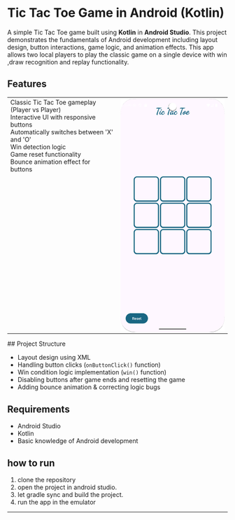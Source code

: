 # Tic Tac Toe Game in Android (Kotlin)

A simple Tic Tac Toe game built using **Kotlin** in **Android Studio**. This project demonstrates the fundamentals of Android development including layout design, button interactions, game logic, and animation effects. This app allows two local players to play the classic game on a single device with win ,draw recognition and replay functionality.

##  Features
<table>
  <tr>
    <td style="vertical-align: top; width: 50%; padding-right: 10px;">
      <ul style="margin: 0; padding: 0; list-style-type: disc;">
        <li>Classic Tic Tac Toe gameplay (Player vs Player)</li>
        <li>Interactive UI with responsive buttons</li>
        <li>Automatically switches between 'X' and 'O'</li>
        <li>Win detection logic</li>
        <li>Game reset functionality</li>
        <li>Bounce animation effect for buttons</li>
      </ul>
    </td>
    <td style="vertical-align: top; width: 50%;">
      <img src="images/Screenshot_20250704_065000.png" alt="Screenshot" width="300" style="display: block;">
    </td>
  </tr>
</table>
## Project Structure
 
- Layout design using XML  
-  Handling button clicks (`onButtonClick()` function)  
-  Win condition logic implementation (`win()` function)  
- Disabling buttons after game ends and resetting the game  
-  Adding bounce animation & correcting logic bugs


## Requirements

- Android Studio 
- Kotlin 
- Basic knowledge of Android development
 
## how to run 
1. clone the repository
2. open the project in android studio.
3. let gradle sync and build the project.
4. run the app in the emulator



---
